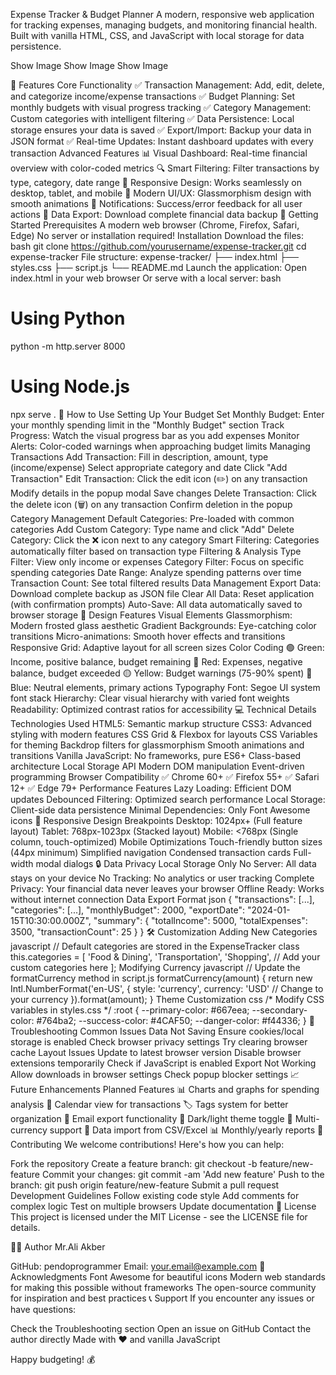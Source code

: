 Expense Tracker & Budget Planner
A modern, responsive web application for tracking expenses, managing budgets, and monitoring financial health. Built with vanilla HTML, CSS, and JavaScript with local storage for data persistence.

Show Image
Show Image
Show Image

🌟 Features
Core Functionality
✅ Transaction Management: Add, edit, delete, and categorize income/expense transactions
✅ Budget Planning: Set monthly budgets with visual progress tracking
✅ Category Management: Custom categories with intelligent filtering
✅ Data Persistence: Local storage ensures your data is saved
✅ Export/Import: Backup your data in JSON format
✅ Real-time Updates: Instant dashboard updates with every transaction
Advanced Features
📊 Visual Dashboard: Real-time financial overview with color-coded metrics
🔍 Smart Filtering: Filter transactions by type, category, date range
📱 Responsive Design: Works seamlessly on desktop, tablet, and mobile
🎨 Modern UI/UX: Glassmorphism design with smooth animations
🔔 Notifications: Success/error feedback for all user actions
💾 Data Export: Download complete financial data backup
🚀 Getting Started
Prerequisites
A modern web browser (Chrome, Firefox, Safari, Edge)
No server or installation required!
Installation
Download the files:
bash
git clone https://github.com/yourusername/expense-tracker.git
cd expense-tracker
File structure:
expense-tracker/
├── index.html
├── styles.css
├── script.js
└── README.md
Launch the application:
Open index.html in your web browser
Or serve with a local server:
bash
# Using Python
python -m http.server 8000

# Using Node.js
npx serve .
📖 How to Use
Setting Up Your Budget
Set Monthly Budget: Enter your monthly spending limit in the "Monthly Budget" section
Track Progress: Watch the visual progress bar as you add expenses
Monitor Alerts: Color-coded warnings when approaching budget limits
Managing Transactions
Add Transaction:
Fill in description, amount, type (income/expense)
Select appropriate category and date
Click "Add Transaction"
Edit Transaction:
Click the edit icon (✏️) on any transaction
Modify details in the popup modal
Save changes
Delete Transaction:
Click the delete icon (🗑️) on any transaction
Confirm deletion in the popup
Category Management
Default Categories: Pre-loaded with common categories
Add Custom Category: Type name and click "Add"
Delete Category: Click the ❌ icon next to any category
Smart Filtering: Categories automatically filter based on transaction type
Filtering & Analysis
Type Filter: View only income or expenses
Category Filter: Focus on specific spending categories
Date Range: Analyze spending patterns over time
Transaction Count: See total filtered results
Data Management
Export Data: Download complete backup as JSON file
Clear All Data: Reset application (with confirmation prompts)
Auto-Save: All data automatically saved to browser storage
🎨 Design Features
Visual Elements
Glassmorphism: Modern frosted glass aesthetic
Gradient Backgrounds: Eye-catching color transitions
Micro-animations: Smooth hover effects and transitions
Responsive Grid: Adaptive layout for all screen sizes
Color Coding
🟢 Green: Income, positive balance, budget remaining
🔴 Red: Expenses, negative balance, budget exceeded
🟡 Yellow: Budget warnings (75-90% spent)
🔵 Blue: Neutral elements, primary actions
Typography
Font: Segoe UI system font stack
Hierarchy: Clear visual hierarchy with varied font weights
Readability: Optimized contrast ratios for accessibility
💻 Technical Details
Technologies Used
HTML5: Semantic markup structure
CSS3: Advanced styling with modern features
CSS Grid & Flexbox for layouts
CSS Variables for theming
Backdrop filters for glassmorphism
Smooth animations and transitions
Vanilla JavaScript: No frameworks, pure ES6+
Class-based architecture
Local Storage API
Modern DOM manipulation
Event-driven programming
Browser Compatibility
✅ Chrome 60+
✅ Firefox 55+
✅ Safari 12+
✅ Edge 79+
Performance Features
Lazy Loading: Efficient DOM updates
Debounced Filtering: Optimized search performance
Local Storage: Client-side data persistence
Minimal Dependencies: Only Font Awesome icons
📱 Responsive Design
Breakpoints
Desktop: 1024px+ (Full feature layout)
Tablet: 768px-1023px (Stacked layout)
Mobile: <768px (Single column, touch-optimized)
Mobile Optimizations
Touch-friendly button sizes (44px minimum)
Simplified navigation
Condensed transaction cards
Full-width modal dialogs
🔒 Data Privacy
Local Storage Only
No Server: All data stays on your device
No Tracking: No analytics or user tracking
Complete Privacy: Your financial data never leaves your browser
Offline Ready: Works without internet connection
Data Export Format
json
{
  "transactions": [...],
  "categories": [...],
  "monthlyBudget": 2000,
  "exportDate": "2024-01-15T10:30:00.000Z",
  "summary": {
    "totalIncome": 5000,
    "totalExpenses": 3500,
    "transactionCount": 25
  }
}
🛠️ Customization
Adding New Categories
javascript
// Default categories are stored in the ExpenseTracker class
this.categories = [
    'Food & Dining', 'Transportation', 'Shopping',
    // Add your custom categories here
];
Modifying Currency
javascript
// Update the formatCurrency method in script.js
formatCurrency(amount) {
    return new Intl.NumberFormat('en-US', {
        style: 'currency',
        currency: 'USD' // Change to your currency
    }).format(amount);
}
Theme Customization
css
/* Modify CSS variables in styles.css */
:root {
    --primary-color: #667eea;
    --secondary-color: #764ba2;
    --success-color: #4CAF50;
    --danger-color: #f44336;
}
🐛 Troubleshooting
Common Issues
Data Not Saving
Ensure cookies/local storage is enabled
Check browser privacy settings
Try clearing browser cache
Layout Issues
Update to latest browser version
Disable browser extensions temporarily
Check if JavaScript is enabled
Export Not Working
Allow downloads in browser settings
Check popup blocker settings
📈 Future Enhancements
Planned Features
📊 Charts and graphs for spending analysis
📅 Calendar view for transactions
🏷️ Tags system for better organization
📧 Email export functionality
🌙 Dark/light theme toggle
💱 Multi-currency support
🔄 Data import from CSV/Excel
📊 Monthly/yearly reports
🤝 Contributing
We welcome contributions! Here's how you can help:

Fork the repository
Create a feature branch: git checkout -b feature/new-feature
Commit your changes: git commit -am 'Add new feature'
Push to the branch: git push origin feature/new-feature
Submit a pull request
Development Guidelines
Follow existing code style
Add comments for complex logic
Test on multiple browsers
Update documentation
📄 License
This project is licensed under the MIT License - see the LICENSE file for details.

👨‍💻 Author
Mr.Ali Akber

GitHub: pendoprogrammer
Email: your.email@example.com
🙏 Acknowledgments
Font Awesome for beautiful icons
Modern web standards for making this possible without frameworks
The open-source community for inspiration and best practices
📞 Support
If you encounter any issues or have questions:

Check the Troubleshooting section
Open an issue on GitHub
Contact the author directly
Made with ❤️ and vanilla JavaScript

Happy budgeting! 💰

